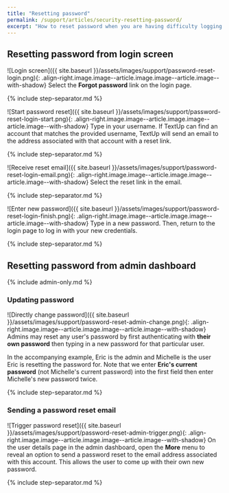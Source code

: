 ```yaml
---
title: "Resetting password"
permalink: /support/articles/security-resetting-password/
excerpt: "How to reset password when you are having difficulty logging in"
---
```


## Resetting password from login screen

![Login screen]({{ site.baseurl }}/assets/images/support/password-reset-login.png){: .align-right.image.image--article.image.image--article.image--with-shadow} Select the **Forgot password** link on the login page.

{% include step-separator.md %}

![Start password reset]({{ site.baseurl }}/assets/images/support/password-reset-login-start.png){: .align-right.image.image--article.image.image--article.image--with-shadow} Type in your username. If TextUp can find an account that matches the provided username, TextUp will send an email to the address associated with that account with a reset link.

{% include step-separator.md %}

![Receive reset email]({{ site.baseurl }}/assets/images/support/password-reset-login-email.png){: .align-right.image.image--article.image.image--article.image--with-shadow} Select the reset link in the email.

{% include step-separator.md %}

![Enter new password]({{ site.baseurl }}/assets/images/support/password-reset-login-finish.png){: .align-right.image.image--article.image.image--article.image--with-shadow} Type in a new password. Then, return to the login page to log in with your new credentials.

{% include step-separator.md %}

## Resetting password from admin dashboard

{% include admin-only.md %}

### Updating password

![Directly change password]({{ site.baseurl }}/assets/images/support/password-reset-admin-change.png){: .align-right.image.image--article.image.image--article.image--with-shadow} Admins may reset any user's password by first authenticating with **their own password** then typing in a new password for that particular user.

In the accompanying example, Eric is the admin and Michelle is the user Eric is resetting the password for. Note that we enter **Eric's current password** (not Michelle's current password) into the first field then enter Michelle's new password twice.

{% include step-separator.md %}

### Sending a password reset email

![Trigger password reset]({{ site.baseurl }}/assets/images/support/password-reset-admin-trigger.png){: .align-right.image.image--article.image.image--article.image--with-shadow} On the user details page in the admin dashboard, open the **More** menu to reveal an option to send a password reset to the email address associated with this account. This allows the user to come up with their own new password.

{% include step-separator.md %}
